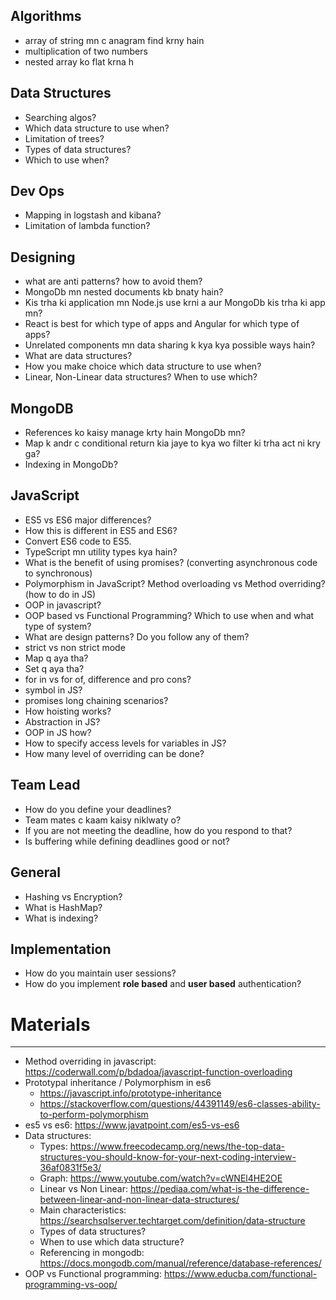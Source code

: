 ## Algorithms

-   array of string mn c anagram find krny hain
-   multiplication of two numbers
-   nested array ko flat krna h

## Data Structures

-   Searching algos?
-   Which data structure to use when?
-   Limitation of trees?
-   Types of data structures?
-   Which to use when?

## Dev Ops

-   Mapping in logstash and kibana?
-   Limitation of lambda function?

## Designing

-   what are anti patterns? how to avoid them?
-   MongoDb mn nested documents kb bnaty hain?
-   Kis trha ki application mn Node.js use krni a aur MongoDb kis trha ki app mn?
-   React is best for which type of apps and Angular for which type of apps?
-   Unrelated components mn data sharing k kya kya possible ways hain?
-   What are data structures?
-   How you make choice which data structure to use when?
-   Linear, Non-Linear data structures? When to use which?

## MongoDB

-   References ko kaisy manage krty hain MongoDb mn?
-   Map k andr c conditional return kia jaye to kya wo filter ki trha act ni kry ga?
-   Indexing in MongoDb?

## JavaScript

-   ES5 vs ES6 major differences?
-   How this is different in ES5 and ES6?
-   Convert ES6 code to ES5.
-   TypeScript mn utility types kya hain?
-   What is the benefit of using promises? (converting asynchronous code to synchronous)
-   Polymorphism in JavaScript? Method overloading vs Method overriding? (how to do in JS)
-   OOP in javascript?
-   OOP based vs Functional Programming? Which to use when and what type of system?
-   What are design patterns? Do you follow any of them?
-   strict vs non strict mode
-   Map q aya tha?
-   Set q aya tha?
-   for in vs for of, difference and pro cons?
-   symbol in JS?
-   promises long chaining scenarios?
-   How hoisting works?
-   Abstraction in JS?
-   OOP in JS how?
-   How to specify access levels for variables in JS?
-   How many level of overriding can be done?

## Team Lead

-   How do you define your deadlines?
-   Team mates c kaam kaisy niklwaty o?
-   If you are not meeting the deadline, how do you respond to that?
-   Is buffering while defining deadlines good or not?

## General

-   Hashing vs Encryption?
-   What is HashMap?
-   What is indexing?

## Implementation

-   How do you maintain user sessions?
-   How do you implement **role based** and **user based** authentication?

# Materials
----------

-   Method overriding in javascript: https://coderwall.com/p/bdadoa/javascript-function-overloading
-   Prototypal inheritance / Polymorphism in es6
    -   https://javascript.info/prototype-inheritance
    -   https://stackoverflow.com/questions/44391149/es6-classes-ability-to-perform-polymorphism
-   es5 vs es6: https://www.javatpoint.com/es5-vs-es6
-   Data structures:
    -   Types: https://www.freecodecamp.org/news/the-top-data-structures-you-should-know-for-your-next-coding-interview-36af0831f5e3/
    -   Graph: https://www.youtube.com/watch?v=cWNEl4HE2OE
    -   Linear vs Non Linear: https://pediaa.com/what-is-the-difference-between-linear-and-non-linear-data-structures/
    -   Main characteristics: https://searchsqlserver.techtarget.com/definition/data-structure
    -   Types of data structures?
    -   When to use which data structure?
    -   Referencing in mongodb: https://docs.mongodb.com/manual/reference/database-references/
-   OOP vs Functional programming: https://www.educba.com/functional-programming-vs-oop/
